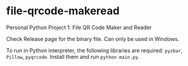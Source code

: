 # file-qrcode-makeread
Personal Python Project 1: File QR Code Maker and Reader

Check Release page for the binary file. Can only be used in Windows.

To run in Python interpreter, the following libraries are required: `pyzbar`, `Pillow`, `pyqrcode`. Install them and run `python main.py`.
